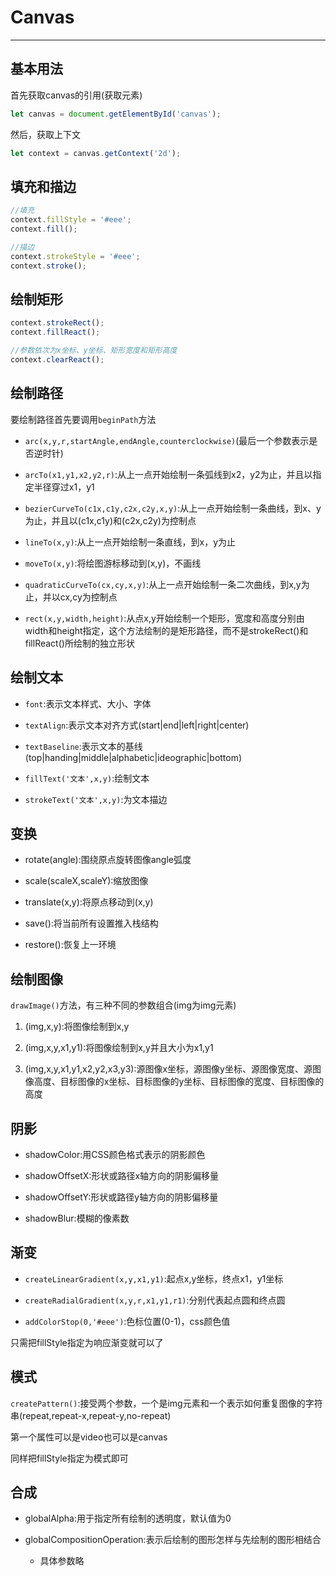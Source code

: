 # Canvas

___

## 基本用法

首先获取canvas的引用(获取元素)

```js
let canvas = document.getElementById('canvas');
```

然后，获取上下文

```js
let context = canvas.getContext('2d');
```

## 填充和描边

```js
//填充
context.fillStyle = '#eee';
context.fill();

//描边
context.strokeStyle = '#eee';
context.stroke();
```

## 绘制矩形

```js
context.strokeRect();
context.fillReact();

//参数依次为x坐标、y坐标、矩形宽度和矩形高度
context.clearReact();
```

## 绘制路径

要绘制路径首先要调用`beginPath`方法

* `arc(x,y,r,startAngle,endAngle,counterclockwise)`(最后一个参数表示是否逆时针)

* `arcTo(x1,y1,x2,y2,r)`:从上一点开始绘制一条弧线到x2，y2为止，并且以指定半径穿过x1，y1

* `bezierCurveTo(c1x,c1y,c2x,c2y,x,y)`:从上一点开始绘制一条曲线，到x、y为止，并且以(c1x,c1y)和(c2x,c2y)为控制点

* `lineTo(x,y)`:从上一点开始绘制一条直线，到x，y为止

* `moveTo(x,y)`:将绘图游标移动到(x,y)，不画线

* `quadraticCurveTo(cx,cy,x,y)`:从上一点开始绘制一条二次曲线，到x,y为止，并以cx,cy为控制点

* `rect(x,y,width,height)`:从点x,y开始绘制一个矩形，宽度和高度分别由width和height指定，这个方法绘制的是矩形路径，而不是strokeRect()和fillReact()所绘制的独立形状

## 绘制文本

* `font`:表示文本样式、大小、字体

* `textAlign`:表示文本对齐方式(start|end|left|right|center)

* `textBaseline`:表示文本的基线(top|handing|middle|alphabetic|ideographic|bottom)

* `fillText('文本',x,y)`:绘制文本

* `strokeText('文本',x,y)`:为文本描边

## 变换

* rotate(angle):围绕原点旋转图像angle弧度

* scale(scaleX,scaleY):缩放图像

* translate(x,y):将原点移动到(x,y)

* save():将当前所有设置推入栈结构

* restore():恢复上一环境

## 绘制图像

`drawImage()`方法，有三种不同的参数组合(img为img元素)

1. (img,x,y):将图像绘制到x,y

1. (img,x,y,x1,y1):将图像绘制到x,y并且大小为x1,y1

1. (img,x,y,x1,y1,x2,y2,x3,y3):源图像x坐标，源图像y坐标、源图像宽度、源图像高度、目标图像的x坐标、目标图像的y坐标、目标图像的宽度、目标图像的高度

## 阴影

* shadowColor:用CSS颜色格式表示的阴影颜色

* shadowOffsetX:形状或路径x轴方向的阴影偏移量

* shadowOffsetY:形状或路径y轴方向的阴影偏移量

* shadowBlur:模糊的像素数

## 渐变

* `createLinearGradient(x,y,x1,y1)`:起点x,y坐标，终点x1，y1坐标

* `createRadialGradient(x,y,r,x1,y1,r1)`:分别代表起点圆和终点圆

* `addColorStop(0,'#eee')`:色标位置(0-1)，css颜色值

只需把fillStyle指定为响应渐变就可以了

## 模式

`createPattern()`:接受两个参数，一个是img元素和一个表示如何重复图像的字符串(repeat,repeat-x,repeat-y,no-repeat)

第一个属性可以是video也可以是canvas

同样把fillStyle指定为模式即可

## 合成

* globalAlpha:用于指定所有绘制的透明度，默认值为0

* globalCompositionOperation:表示后绘制的图形怎样与先绘制的图形相结合

  * 具体参数略